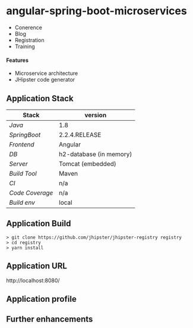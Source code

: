 # angular-spring-boot-microservices

- Conerence 
- Blog
- Registration
- Training

#### Features 
- Microservice architecture  
- JHipster code generator

## 

## Application Stack

Stack  | version |
--- | --- |  
*Java* | 1.8 
*SpringBoot* |  2.2.4.RELEASE
*Frontend* | Angular 
*DB* | h2-database (in memory)
*Server* | Tomcat (embedded)
*Build Tool* | Maven
*CI* | n/a  
*Code Coverage* | n/a
*Build env* | local

## Application Build 
``` 
> git clone https://github.com/jhipster/jhipster-registry registry
> cd registry 
> yarn install
```
  
## Application URL
http://localhost:8080/
 
## Application profile

## Further enhancements 
